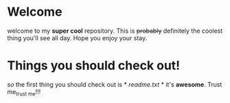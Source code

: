 # Welcome
welcome to my **super cool** repository. This is ~~probably~~ definitely the coolest thing you'll see all day. Hope you enjoy your stay. 
# Things you should check out!
_so_ the first thing you should check out is * *readme.txt* *
it's **awesome**. Trust me<sub>trust me</sub>!!!

